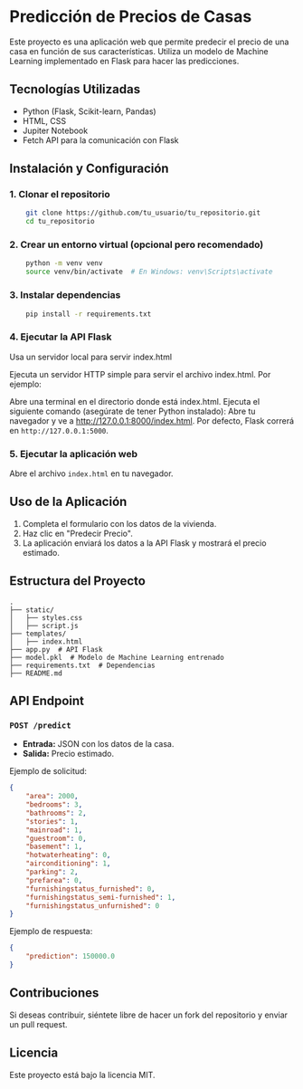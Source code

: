 # Predicción de Precios de Casas

Este proyecto es una aplicación web que permite predecir el precio de una casa en función de sus características. Utiliza un modelo de Machine Learning implementado en Flask para hacer las predicciones.

## Tecnologías Utilizadas
- Python (Flask, Scikit-learn, Pandas)
- HTML, CSS
- Jupiter Notebook
- Fetch API para la comunicación con Flask

## Instalación y Configuración
### 1. Clonar el repositorio
```bash
    git clone https://github.com/tu_usuario/tu_repositorio.git
    cd tu_repositorio
```

### 2. Crear un entorno virtual (opcional pero recomendado)
```bash
    python -m venv venv
    source venv/bin/activate  # En Windows: venv\Scripts\activate
```

### 3. Instalar dependencias
```bash
    pip install -r requirements.txt
```

### 4. Ejecutar la API Flask
Usa un servidor local para servir index.html

Ejecuta un servidor HTTP simple para servir el archivo index.html. Por ejemplo:

Abre una terminal en el directorio donde está index.html.
Ejecuta el siguiente comando (asegúrate de tener Python instalado):
Abre tu navegador y ve a 
http://127.0.0.1:8000/index.html.
Por defecto, Flask correrá en `http://127.0.0.1:5000`.

### 5. Ejecutar la aplicación web
Abre el archivo `index.html` en tu navegador.

## Uso de la Aplicación
1. Completa el formulario con los datos de la vivienda.
2. Haz clic en "Predecir Precio".
3. La aplicación enviará los datos a la API Flask y mostrará el precio estimado.

## Estructura del Proyecto
```
.
├── static/
│   ├── styles.css
│   ├── script.js
├── templates/
│   ├── index.html
├── app.py  # API Flask
├── model.pkl  # Modelo de Machine Learning entrenado
├── requirements.txt  # Dependencias
├── README.md
```

## API Endpoint
### `POST /predict`
- **Entrada:** JSON con los datos de la casa.
- **Salida:** Precio estimado.

Ejemplo de solicitud:
```json
{
    "area": 2000,
    "bedrooms": 3,
    "bathrooms": 2,
    "stories": 1,
    "mainroad": 1,
    "guestroom": 0,
    "basement": 1,
    "hotwaterheating": 0,
    "airconditioning": 1,
    "parking": 2,
    "prefarea": 0,
    "furnishingstatus_furnished": 0,
    "furnishingstatus_semi-furnished": 1,
    "furnishingstatus_unfurnished": 0
}
```

Ejemplo de respuesta:
```json
{
    "prediction": 150000.0
}
```

## Contribuciones
Si deseas contribuir, siéntete libre de hacer un fork del repositorio y enviar un pull request.

## Licencia
Este proyecto está bajo la licencia MIT.

